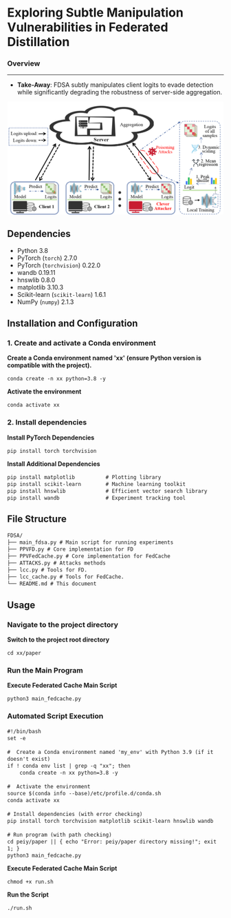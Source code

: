 # Exploring Subtle Manipulation Vulnerabilities in Federated Distillation
### Overview  
  
-------------------------  
  
- **Take-Away**: FDSA subtly manipulates client logits to evade detection while significantly degrading the robustness of server-side aggregation.  
  
![image-20250526222704042](/FDSA/Overflow_of_FDSA.png)

## Dependencies
* Python 3.8  
* PyTorch (`torch`)  2.7.0  
* PyTorch (`torchvision`) 0.22.0
* wandb 0.19.11
* hnswlib 0.8.0
* matplotlib 3.10.3
* Scikit-learn (`scikit-learn`)  1.6.1
* NumPy (`numpy`)  2.1.3

## Installation and Configuration
### 1. Create and activate a Conda environment
**Create a Conda environment named 'xx' (ensure Python version is compatible with the project).**

```
conda create -n xx python=3.8 -y
```
**Activate the environment**
```
conda activate xx
```

### 2. Install dependencies
 **Install PyTorch Dependencies**
```
pip install torch torchvision
```
**Install Additional Dependencies**
```
pip install matplotlib          # Plotting library  
pip install scikit-learn        # Machine learning toolkit  
pip install hnswlib             # Efficient vector search library  
pip install wandb               # Experiment tracking tool  
```
## File Structure
```
FDSA/  
├── main_fdsa.py # Main script for running experiments  
├── PPVFD.py # Core implementation for FD  
├── PPVFedCache.py # Core implementation for FedCache  
├── ATTACKS.py # Attacks methods  
├── lcc.py # Tools for FD.  
├── lcc_cache.py # Tools for FedCache.  
└── README.md # This document
```

## Usage
### Navigate to the project directory
**Switch to the project root directory**
```
cd xx/paper
```
###  Run the Main Program
**Execute Federated Cache Main Script**
```
python3 main_fedcache.py
```
###  Automated Script Execution
```
#!/bin/bash  
set -e  
  
#  Create a Conda environment named 'my_env' with Python 3.9 (if it doesn't exist) 
if ! conda env list | grep -q "xx"; then  
    conda create -n xx python=3.8 -y   
    
#  Activate the environment 
source $(conda info --base)/etc/profile.d/conda.sh  
conda activate xx  
  
# Install dependencies (with error checking)
pip install torch torchvision matplotlib scikit-learn hnswlib wandb  
  
# Run program (with path checking)
cd peiy/paper || { echo "Error: peiy/paper directory missing!"; exit 1; }  
python3 main_fedcache.py
```
**Execute Federated Cache Main Script**

```
chmod +x run.sh  
```
**Run the Script**

``` 
./run.sh
```


